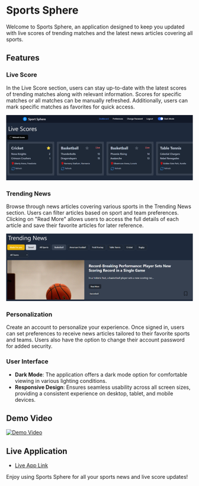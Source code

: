 # Sports Sphere

Welcome to Sports Sphere, an application designed to keep you updated with live scores of trending matches and the latest news articles covering all sports.

## Features

### Live Score

In the Live Score section, users can stay up-to-date with the latest scores of trending matches along with relevant information. Scores for specific matches or all matches can be manually refreshed. Additionally, users can mark specific matches as favorites for quick access.

![Live Score](https://github.com/irshad2k2/sport-sphere/blob/4e06e6a2e68b543d201b3ca866f81dd54deaf91b/LiveScore.png)

### Trending News

Browse through news articles covering various sports in the Trending News section. Users can filter articles based on sport and team preferences. Clicking on "Read More" allows users to access the full details of each article and save their favorite articles for later reference.

![Trending News](https://github.com/irshad2k2/sport-sphere/blob/4e06e6a2e68b543d201b3ca866f81dd54deaf91b/TrendingNews.png)

### Personalization

Create an account to personalize your experience. Once signed in, users can set preferences to receive news articles tailored to their favorite sports and teams. Users also have the option to change their account password for added security.

### User Interface

- **Dark Mode**: The application offers a dark mode option for comfortable viewing in various lighting conditions.
- **Responsive Design**: Ensures seamless usability across all screen sizes, providing a consistent experience on desktop, tablet, and mobile devices.

## Demo Video

[![Demo Video](https://img.youtube.com/vi/xDJ8AqTZxmw/0.jpg)](https://youtu.be/xDJ8AqTZxmw)

## Live Application

- [Live App Link](https://sport-sphere.netlify.app/)

Enjoy using Sports Sphere for all your sports news and live score updates!

